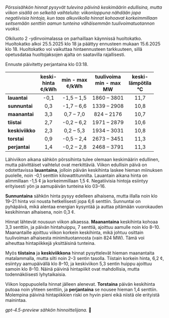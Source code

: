 *Pörssisähkön hinnat pysyvät tulevina päivinä keskimäärin edullisina, mutta viikon sisällä on selkeitä vaihteluita: viikonloppuna nähdään jopa negatiivisia hintoja, kun taas alkuviikolla hinnat kohoavat korkeimmillaan seitsemään senttiin aamun tunteina vähäisemmän tuulivoimatuotannon vuoksi.*

Olkiluoto 2 -ydinvoimalassa on parhaillaan käynnissä huoltokatko. Huoltokatko alkoi 25.5.2025 klo 18 ja päättyy ennusteen mukaan 15.6.2025 klo 18. Huoltokatko voi vaikuttaa hintaennusteen tarkkuuteen, sillä opetusdataa huoltojaksojen ajalta on saatavilla rajallisesti.

Ennuste päivitetty perjantaina klo 03:18.

|           | keski-<br>hinta<br>¢/kWh | min - max<br>¢/kWh | tuulivoima<br>min - max<br>MW | keski-<br>lämpötila<br>°C |
|:-------------|:----------------:|:----------------:|:-------------:|:-------------:|
| **lauantai** | -0,1 | -1,5 – 1,5 | 1860 – 3801 | 11,7 |
| **sunnuntai** | 0,3 | -1,7 – 6,6 | 1339 – 2908 | 10,8 |
| **maanantai** | 3,3 | 0,7 – 7,0 | 824 – 2176 | 10,7 |
| **tiistai** | 2,7 | -0,2 – 6,2 | 1971 – 2879 | 10,6 |
| **keskiviikko** | 2,3 | 0,2 – 5,3 | 1934 – 3031 | 10,8 |
| **torstai** | 0,9 | -0,5 – 2,4 | 2673 – 3451 | 11,3 |
| **perjantai** | 1,4 | -0,2 – 2,8 | 2468 – 3791 | 11,3 |

Lähiviikon aikana sähkön pörssihinta tulee olemaan keskimäärin edullinen, mutta päivittäiset vaihtelut ovat merkittäviä. Viikon edullisin päivä on odotettavissa **lauantaina**, jolloin päivän keskihinta laskee hieman miinuksen puolelle, noin -0,1 senttiin kilowattitunnilta. Lauantain aikana hinta on alimmillaan -1,5 ¢ ja korkeimmillaan 1,5 ¢. Negatiivisia hintoja esiintyy erityisesti yön ja aamupäivän tunteina klo 03–16.

**Sunnuntaina** sähkön hinta pysyy edelleen alhaisena, mutta illalla noin klo 19–21 hinta voi nousta hetkellisesti jopa 6,6 senttiin. Sunnuntai on pyhäpäivä, mikä alentaa energian kysyntää ja auttaa pitämään vuorokauden keskihinnan alhaisena, noin 0,3 ¢.

Hinnat lähtevät nousuun viikon alkaessa. **Maanantaina** keskihinta kohoaa 3,3 senttiin, ja päivän hintahuippu, 7 senttiä, ajoittuu aamulle noin klo 8–10. Maanantaille ajoittuu viikon korkein keskihinta, mikä johtuu osittain tuulivoiman alhaisesta minimituotannosta (vain 824 MW). Tämä voi aiheuttaa hintapiikkejä yksittäisinä tunteina.

Myös **tiistaina** ja **keskiviikkona** hinnat pysyttelevät hieman maanantaita matalammalla, mutta silti noin 2–3 sentin tasolla. Tiistain korkein hinta, 6,2 ¢, esiintyy aamupäivällä klo 8–10, ja keskiviikon 5,3 sentin huippu ajoittuu samoin klo 8–10. Näinä päivinä hintapiikit ovat mahdollisia, mutta todennäköisesti lyhytaikaisia.

Viikon loppupuolella hinnat jälleen alenevat. **Torstaina** päivän keskihinta putoaa noin yhteen senttiin, ja **perjantaina** se nousee hieman 1,4 senttiin. Molempina päivinä hintapiikkien riski on hyvin pieni eikä niistä ole erityistä mainintaa.

*gpt-4.5-preview sähkön hinnoittelijana.* 🔌
